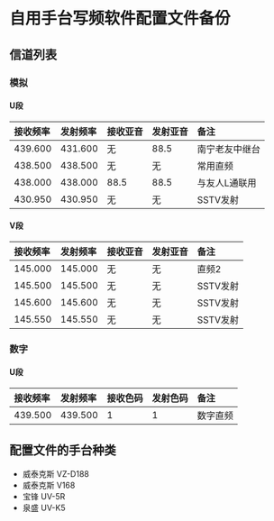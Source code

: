 # 自用手台写频软件配置文件备份

## 信道列表

### 模拟

#### U段

| 接收频率 | 发射频率 | 接收亚音 | 发射亚音 | 备注 |
| :------ | :---- | :------ | :------ | :------ |
| 439.600 | 431.600 | 无 | 88.5 | 南宁老友中继台 |
| 438.500 | 438.500 | 无 | 无 | 常用直频 |
| 438.000 | 438.000 | 88.5 | 88.5 | 与友人L通联用 |
| 430.950 | 430.950 | 无 | 无 | SSTV发射 |

#### V段

| 接收频率 | 发射频率 | 接收亚音 | 发射亚音 | 备注 |
| :------ | :---- | :------ | :------ | :------ |
| 145.000 | 145.000 | 无 | 无 | 直频2 |
| 145.500 | 145.500 | 无 | 无 | SSTV发射 |
| 145.600 | 145.600 | 无 | 无 | SSTV发射 |
| 145.550 | 145.550 | 无 | 无 | SSTV发射 |

### 数字

#### U段

| 接收频率 | 发射频率 | 接收色码 | 发射色码 | 备注 |
| :------ | :---- | :------ | :------ | :------ |
| 439.500 | 439.500 | 1 | 1 | 数字直频 |

## 配置文件的手台种类

- 威泰克斯 VZ-D188
- 威泰克斯 V168
- 宝锋 UV-5R
- 泉盛 UV-K5

